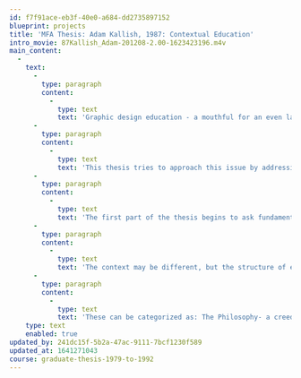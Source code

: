 ```yaml
---
id: f7f91ace-eb3f-40e0-a684-dd2735897152
blueprint: projects
title: 'MFA Thesis: Adam Kallish, 1987: Contextual Education'
intro_movie: 87Kallish_Adam-201208-2.00-1623423196.m4v
main_content:
  -
    text:
      -
        type: paragraph
        content:
          -
            type: text
            text: 'Graphic design education - a mouthful for an even larger and diverse field. Each one of us individually tries to understand what it all means by making certain connections that give us the means to understand the act and the action. The variables that the field tries to address collectively are boggling. Can there be any agreement in such a situation to begin to provide a common frame of reference? If so, can a system be created to begin a meaningful collective discourse to enhance understanding?'
      -
        type: paragraph
        content:
          -
            type: text
            text: 'This thesis tries to approach this issue by addressing the reoccurring themes that become components of all educational experiences. It does not try to tackle the diversity of opinions on the subject, but recognizes them at the outset. Schools do not exist in vacuums. They are in essence significant structures that enhance and delineate experiences that schools as institutions consider valuable. These decisions are affected by the context in which they exist, which begins to affect the structure, direction and most important what a particular school interprets as viable experiences in (graphic) design.'
      -
        type: paragraph
        content:
          -
            type: text
            text: 'The first part of the thesis begins to ask fundamental questions of educating and training, and form and structure of education. It then delves into three unique historical contexts in the development of graphic design education. The VKhUTIMAS, the Bauhaus and Hochschule fur Gestaltung (ULM) were three unique schools that not only addressed their own particular contexts, but tried to expand and understand the visual arts at all levels. They are discussed both in pedagogic and historical terms to show the proximity of schools and the context in which they exist in.'
      -
        type: paragraph
        content:
          -
            type: text
            text: 'The context may be different, but the structure of educational experiences are the same. Contextual education, even though it recognizes the diversity of education as a weaving together of constituent parts (whatever they may be) to make a whole (education as supersign- a complex number of signs that function together in unity.). It also recognizes that there are basic educational components that structure educational experiences. '
      -
        type: paragraph
        content:
          -
            type: text
            text: 'These can be categorized as: The Philosophy- a creed or value system that mediates the perceptions of, in this case, graphic design. The Curriculum- structures that order a set of viable experiences to achieve goals and objectives. The Taxonomy- a system for understanding how educational experiences work from the vantage point of structuring information, how we perceive it and act on it. The core of this thesis goes into detail to map out the interactive and complex “fugue” between the constituent elements. It avoids questions of value as it is a fluid decision based on context. What it does try to do is tackle what in essence is an abstraction by trying to make it visible and in doing so increase the awareness of both the individual educator and the field. In the end, we empower ourselves to better understand the educational process.'
    type: text
    enabled: true
updated_by: 241dc15f-5b2a-47ac-9111-7bcf1230f589
updated_at: 1641271043
course: graduate-thesis-1979-to-1992
---
```

